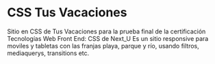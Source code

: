 # CSS Tus Vacaciones
Sitio en CSS de Tus Vacaciones para la prueba final de la certificación Tecnologías Web Front End: CSS de Next_U
Es un sitio responsive para moviles y tabletas con las franjas playa, parque y río, usando filtros, mediaquerys, transitions etc.
